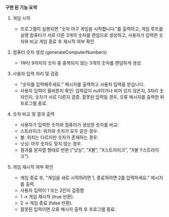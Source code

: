 **구현 된 기능 요약**
1. 게임 시작
   - 프로그램이 실행되면 "숫자 야구 게임을 시작합니다."를 출력하고, 게임 루프를 실행
   컴퓨터가 서로 다른 3개의 숫자를 랜덤으로 생성하고, 사용자가 입력한 숫자와 비교
   게임 종료 후 재시작 여부 확인
   
2. 컴퓨터 숫자 생성 (generateComputerNumbers)
   - 1부터 9까지의 숫자 중 중복되지 않는 3개의 숫자를 랜덤하게 생성.
   
3. 사용자 입력 처리 및 검증
   - "숫자를 입력해주세요:" 메시지를 출력하고 사용자 입력을 받습니다.
   - 사용자 입력이 올바른지 확인: 입력값이 null이거나 비어 있지 않은지, 3자리 숫자인지, 숫자가 서로 다른지 검증.
   잘못된 입력일 경우, 오류 메시지를 출력한 뒤 프로그램 종료.
4. 숫자 비교 및 결과 출력
   - 사용자가 입력한 숫자와 컴퓨터가 생성한 숫자를 비교:
   - 스트라이크: 위치와 숫자가 모두 같은 경우.
   - 볼: 위치는 다르지만 숫자가 존재하는 경우.
   - 낫싱: 아무 숫자도 맞지 않는 경우.
   - 결과를 문자열 형태로 반환 ("낫싱", "X볼", "X스트라이크", "X볼 Y스트라이크").
5. 게임 재시작 여부 확인
   - 게임 종료 후, "게임을 새로 시작하려면 1, 종료하려면 2를 입력하세요." 메시지를 출력.
   - 사용자 입력이 1 또는 2인지 검증함
   - 1 → 게임 재시작 (true 반환).
   - 2 → 게임 종료 (false 반환).
   - 잘못된 입력이면 오류 메시지 출력 후 프로그램 종료.
